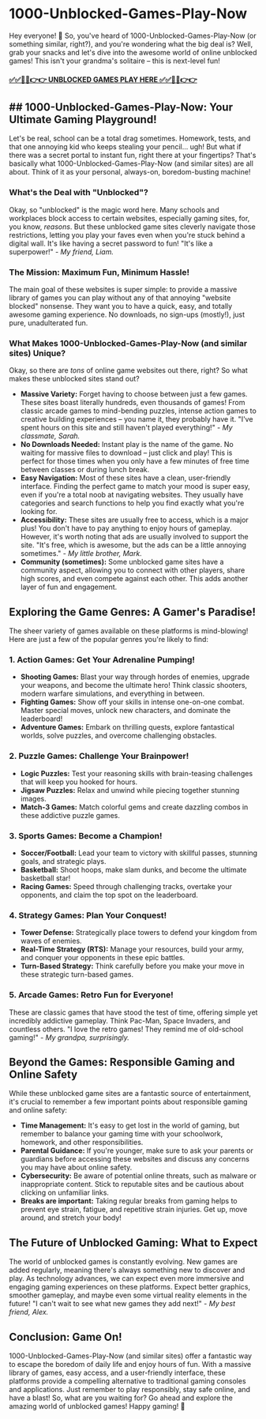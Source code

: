 # 1000-Unblocked-Games-Play-Now

Hey everyone! 👋  So, you've heard of 1000-Unblocked-Games-Play-Now (or something similar, right?), and you're wondering what the big deal is?  Well, grab your snacks and let's dive into the awesome world of online unblocked games!  This isn't your grandma's solitaire – this is next-level fun!

#### [✅✅🔴🔴👉👉 UNBLOCKED GAMES PLAY HERE ✅✅🔴🔴👉👉](https://topstoryindia.com)

## ## 1000-Unblocked-Games-Play-Now: Your Ultimate Gaming Playground!

Let's be real, school can be a total drag sometimes.  Homework, tests, and that one annoying kid who keeps stealing your pencil... ugh!  But what if there was a secret portal to instant fun, right there at your fingertips?  That's basically what 1000-Unblocked-Games-Play-Now (and similar sites) are all about.  Think of it as your personal, always-on, boredom-busting machine!

### What's the Deal with "Unblocked"?

Okay, so "unblocked" is the magic word here.  Many schools and workplaces block access to certain websites, especially gaming sites, for, you know, *reasons*.  But these unblocked game sites cleverly navigate those restrictions, letting you play your faves even when you're stuck behind a digital wall.  It's like having a secret password to fun!  "It's like a superpower!" - *My friend, Liam.*

### The Mission: Maximum Fun, Minimum Hassle!

The main goal of these websites is super simple: to provide a massive library of games you can play without any of that annoying "website blocked" nonsense.  They want you to have a quick, easy, and totally awesome gaming experience. No downloads, no sign-ups (mostly!), just pure, unadulterated fun.

### What Makes 1000-Unblocked-Games-Play-Now (and similar sites) Unique?

Okay, so there are *tons* of online game websites out there, right?  So what makes these unblocked sites stand out?

* **Massive Variety:**  Forget having to choose between just a few games. These sites boast literally hundreds, even thousands of games! From classic arcade games to mind-bending puzzles, intense action games to creative building experiences – you name it, they probably have it.  "I've spent hours on this site and still haven't played everything!" - *My classmate, Sarah.*
* **No Downloads Needed:** Instant play is the name of the game.  No waiting for massive files to download – just click and play!  This is perfect for those times when you only have a few minutes of free time between classes or during lunch break.
* **Easy Navigation:** Most of these sites have a clean, user-friendly interface.  Finding the perfect game to match your mood is super easy, even if you're a total noob at navigating websites.  They usually have categories and search functions to help you find exactly what you're looking for.
* **Accessibility:**  These sites are usually free to access, which is a major plus!  You don't have to pay anything to enjoy hours of gameplay.  However, it's worth noting that ads are usually involved to support the site.  "It's free, which is awesome, but the ads can be a little annoying sometimes." - *My little brother, Mark.*
* **Community (sometimes):** Some unblocked game sites have a community aspect, allowing you to connect with other players, share high scores, and even compete against each other.  This adds another layer of fun and engagement.


##  Exploring the Game Genres: A Gamer's Paradise!

The sheer variety of games available on these platforms is mind-blowing!  Here are just a few of the popular genres you're likely to find:


### 1. Action Games: Get Your Adrenaline Pumping!

* **Shooting Games:** Blast your way through hordes of enemies, upgrade your weapons, and become the ultimate hero!  Think classic shooters, modern warfare simulations, and everything in between.
* **Fighting Games:**  Show off your skills in intense one-on-one combat.  Master special moves, unlock new characters, and dominate the leaderboard!
* **Adventure Games:** Embark on thrilling quests, explore fantastical worlds, solve puzzles, and overcome challenging obstacles.


### 2. Puzzle Games:  Challenge Your Brainpower!

* **Logic Puzzles:** Test your reasoning skills with brain-teasing challenges that will keep you hooked for hours.
* **Jigsaw Puzzles:** Relax and unwind while piecing together stunning images.
* **Match-3 Games:**  Match colorful gems and create dazzling combos in these addictive puzzle games.


### 3. Sports Games:  Become a Champion!

* **Soccer/Football:**  Lead your team to victory with skillful passes, stunning goals, and strategic plays.
* **Basketball:**  Shoot hoops, make slam dunks, and become the ultimate basketball star!
* **Racing Games:**  Speed through challenging tracks, overtake your opponents, and claim the top spot on the leaderboard.


### 4. Strategy Games:  Plan Your Conquest!

* **Tower Defense:**  Strategically place towers to defend your kingdom from waves of enemies.
* **Real-Time Strategy (RTS):**  Manage your resources, build your army, and conquer your opponents in these epic battles.
* **Turn-Based Strategy:**  Think carefully before you make your move in these strategic turn-based games.


### 5. Arcade Games:  Retro Fun for Everyone!

These are classic games that have stood the test of time, offering simple yet incredibly addictive gameplay.  Think Pac-Man, Space Invaders, and countless others.  "I love the retro games! They remind me of old-school gaming!" - *My grandpa, surprisingly.*


##  Beyond the Games:  Responsible Gaming and Online Safety

While these unblocked game sites are a fantastic source of entertainment, it's crucial to remember a few important points about responsible gaming and online safety:

* **Time Management:**  It's easy to get lost in the world of gaming, but remember to balance your gaming time with your schoolwork, homework, and other responsibilities.
* **Parental Guidance:**  If you're younger, make sure to ask your parents or guardians before accessing these websites and discuss any concerns you may have about online safety.
* **Cybersecurity:**  Be aware of potential online threats, such as malware or inappropriate content.  Stick to reputable sites and be cautious about clicking on unfamiliar links.
* **Breaks are important:**  Taking regular breaks from gaming helps to prevent eye strain, fatigue, and repetitive strain injuries.  Get up, move around, and stretch your body!


##  The Future of Unblocked Gaming:  What to Expect


The world of unblocked games is constantly evolving.  New games are added regularly, meaning there's always something new to discover and play.  As technology advances, we can expect even more immersive and engaging gaming experiences on these platforms.  Expect better graphics, smoother gameplay, and maybe even some virtual reality elements in the future!  "I can't wait to see what new games they add next!" - *My best friend, Alex.*


## Conclusion:  Game On!


1000-Unblocked-Games-Play-Now (and similar sites) offer a fantastic way to escape the boredom of daily life and enjoy hours of fun.  With a massive library of games, easy access, and a user-friendly interface, these platforms provide a compelling alternative to traditional gaming consoles and applications. Just remember to play responsibly, stay safe online, and have a blast!  So, what are you waiting for?  Go ahead and explore the amazing world of unblocked games!  Happy gaming! 🎉


